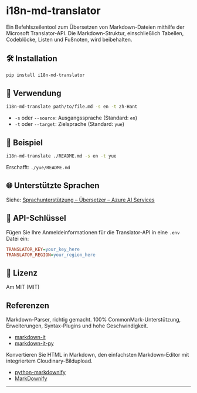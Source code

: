 i18n-md-translator
==================

Ein Befehlszeilentool zum Übersetzen von Markdown-Dateien mithilfe der Microsoft Translator-API. Die Markdown-Struktur, einschließlich Tabellen, Codeblöcke, Listen und Fußnoten, wird beibehalten.

🛠 Installation
--------------

```bash
pip install i18n-md-translator
```

🚀 Verwendung
------------

```bash
i18n-md-translate path/to/file.md -s en -t zh-Hant
```

* `-s` oder `--source`: Ausgangssprache (Standard: `en`)
* `-t` oder `--target`: Zielsprache (Standard: `yue`)

🧪 Beispiel
----------

```bash
i18n-md-translate ./README.md -s en -t yue
```

Erschafft: `./yue/README.md`

🌐 Unterstützte Sprachen
-----------------------

Siehe: [Sprachunterstützung – Übersetzer – Azure AI Services](https://learn.microsoft.com/en-us/azure/ai-services/translator/language-support)

🔐 API-Schlüssel
---------------

Fügen Sie Ihre Anmeldeinformationen für die Translator-API in eine `.env` Datei ein:

```ini
TRANSLATOR_KEY=your_key_here
TRANSLATOR_REGION=your_region_here
```

📄 Lizenz
--------

Am MIT (MIT)

Referenzen
----------

Markdown-Parser, richtig gemacht. 100% CommonMark-Unterstützung, Erweiterungen, Syntax-Plugins und hohe Geschwindigkeit.

* [markdown-it](https://github.com/markdown-it/markdown-it)
* [markdown-it-py](https://github.com/executablebooks/markdown-it-py)

Konvertieren Sie HTML in Markdown, den einfachsten Markdown-Editor mit integriertem Cloudinary-Bildupload.

* [python-markdownify](https://github.com/matthewwithanm/python-markdownify)
* [MarkDownify](https://github.com/tibastral/markdownify)

---